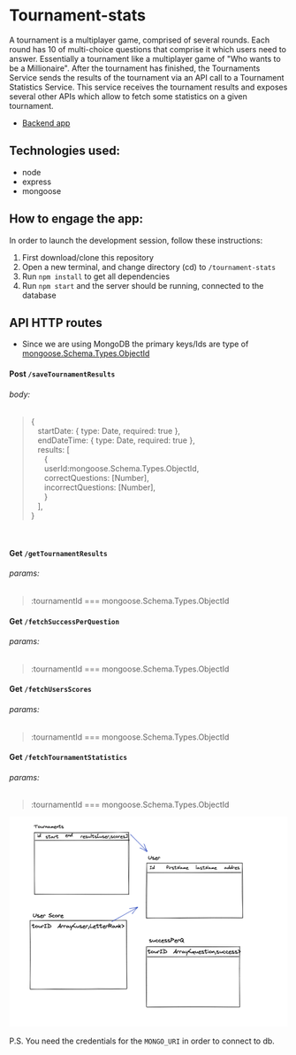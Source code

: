 # Tournament-stats

A tournament is a multiplayer game, comprised of several rounds. Each round has 10 of multi-choice questions that comprise it which users need to answer. Essentially a tournament like a multiplayer game of "Who wants to be a Millionaire". After the tournament has finished, the Tournaments Service sends the results of the tournament via an API call to a Tournament Statistics Service. This service receives the tournament results and exposes several other APIs which allow to fetch some statistics on a given tournament.

* [Backend app](https://github.com/Danielg212/tournament-stats-/tree/master/api)


## Technologies used:
  - node
  - express
  - mongoose

## How to engage the app:


In order to launch the development session, follow these instructions:

1. First download/clone this repository
2. Open a new terminal, and change directory (cd) to `/tournament-stats`
3. Run `npm install` to get all dependencies
4. Run `npm start` and the server should be running, connected to the database


## API HTTP routes

* Since we are using MongoDB the primary keys/Ids are type of [mongoose.Schema.Types.ObjectId](https://docs.mongodb.com/manual/reference/bson-types/#std-label-objectid)

#### Post `/saveTournamentResults`

###### body:

> {<br />
&nbsp;&nbsp;   startDate: { type: Date, required: true },<br />
&nbsp;&nbsp; endDateTime: { type: Date, required: true },<br />
&nbsp;&nbsp; results: [<br />
&nbsp;&nbsp; &nbsp;&nbsp; {<br />
&nbsp;&nbsp; &nbsp;&nbsp; userId:mongoose.Schema.Types.ObjectId,<br />
&nbsp;&nbsp; &nbsp;&nbsp; correctQuestions: [Number],<br />
&nbsp;&nbsp; &nbsp;&nbsp; incorrectQuestions: [Number],<br />
&nbsp;&nbsp; &nbsp;&nbsp; }
&nbsp;&nbsp; <br />
> &nbsp;&nbsp; ],<br />
}<br />

<br>

#### Get `/getTournamentResults`

###### params:

> :tournamentId === mongoose.Schema.Types.ObjectId

#### Get `/fetchSuccessPerQuestion`

###### params:

> :tournamentId === mongoose.Schema.Types.ObjectId


#### Get `/fetchUsersScores`

###### params:

> :tournamentId === mongoose.Schema.Types.ObjectId


#### Get `/fetchTournamentStatistics`

###### params:

> :tournamentId === mongoose.Schema.Types.ObjectId



<img src='./README_IMG/architectureDB.png'/>

P.S. You need the credentials for the `MONGO_URI` in order to connect to db.
